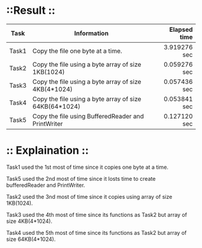 # ::Result ::

Task	| Information						   	| Elapsed time
--------|---------------------------------------------------------------|--------------:
Task1 	| Copy the file one byte at a time.			   	| 3.919276 sec
Task2 	| Copy the file using a byte array of size 1KB(1024)	   	| 0.059276 sec
Task3 	| Copy the file using a byte array of size 4KB(4*1024)	   	| 0.057436 sec
Task4 	| Copy the file using a byte array of size 64KB(64*1024)	| 0.053841 sec
Task5 	| Copy the file using BufferedReader and PrintWriter	   	| 0.127120 sec




# :: Explaination ::

Task1 used the 1st most of time since it copies one byte at a time.

Task5 used the 2nd most of time since it losts time to create bufferedReader and PrintWriter.

Task2 used the 3nd most of time since it copies using array of size 1KB(1024).

Task3 used the 4th most of time since its functions as Task2 but array of size 4KB(4*1024).

Task4 used the 5th most of time since its functions as Task2 but array of size 64KB(4*1024).